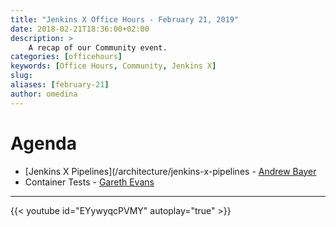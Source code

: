 ```yaml
---
title: "Jenkins X Office Hours - February 21, 2019"
date: 2018-02-21T18:36:00+02:00
description: >
    A recap of our Community event.
categories: [officehours]
keywords: [Office Hours, Community, Jenkins X]
slug: 
aliases: [february-21]
author: omedina
---
```


# Agenda

  - [Jenkins X Pipelines](/architecture/jenkins-x-pipelines - [Andrew Bayer]()
  - Container Tests - [Gareth Evans](https://twitter.com/garethbryncyn)

---


{{< youtube id="EYywyqcPVMY" autoplay="true" >}}